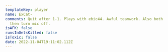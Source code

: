 ```yaml
---
templateKey: player
name: ExCat-
comments: Quit after 1-1. Plays with ebic44. Awful teamwork. Also both toxic and
  then turn mic off.
isAFK: false
runsInGetsKilled: false
isToxic: false
date: 2022-11-04T19:11:02.112Z
---
```

